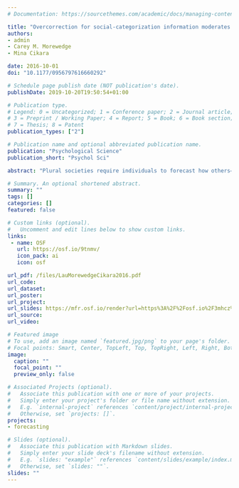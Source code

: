 ```yaml
---
# Documentation: https://sourcethemes.com/academic/docs/managing-content/

title: "Overcorrection for social-categorization information moderates impact bias in affective forecasting"
authors: 
- admin
- Carey M. Morewedge
- Mina Cikara

date: 2016-10-01
doi: "10.1177/0956797616660292"

# Schedule page publish date (NOT publication's date).
publishDate: 2019-10-20T19:50:54+01:00

# Publication type.
# Legend: 0 = Uncategorized; 1 = Conference paper; 2 = Journal article;
# 3 = Preprint / Working Paper; 4 = Report; 5 = Book; 6 = Book section;
# 7 = Thesis; 8 = Patent
publication_types: ["2"]

# Publication name and optional abbreviated publication name.
publication: "Psychological Science"
publication_short: "Psychol Sci"

abstract: "Plural societies require individuals to forecast how others—both in-group and out-group members—will respond to gains and setbacks. Typically, correcting affective forecasts to include more relevant information improves their accuracy by reducing their extremity. In contrast, we found that providing affective forecasters with social-category information about their targets made their forecasts more extreme and therefore less accurate. In both political and sports contexts, forecasters across five experiments exhibited greater impact bias for both in-group and out-group members (e.g., a Democrat or Republican) than for unspecified targets when predicting experiencers' responses to positive and negative events. Inducing time pressure reduced the extremity of forecasts for group-labeled but not unspecified targets, which suggests that the increased impact bias was due to overcorrection for social-category information, not different intuitive predictions for identified targets. Finally, overcorrection was better accounted for by stereotypes than by spontaneous retrieval of extreme group exemplars."

# Summary. An optional shortened abstract.
summary: ""
tags: []
categories: []
featured: false

# Custom links (optional).
#   Uncomment and edit lines below to show custom links.
links:
 - name: OSF
   url: https://osf.io/9tnmv/
   icon_pack: ai
   icon: osf

url_pdf: /files/LauMorewedgeCikara2016.pdf
url_code:
url_dataset: 
url_poster:
url_project:
url_slides: https://mfr.osf.io/render?url=https%3A%2F%2Fosf.io%2F3mhcz%2Fdownload
url_source:
url_video:

# Featured image
# To use, add an image named `featured.jpg/png` to your page's folder. 
# Focal points: Smart, Center, TopLeft, Top, TopRight, Left, Right, BottomLeft, Bottom, BottomRight.
image:
  caption: ""
  focal_point: ""
  preview_only: false

# Associated Projects (optional).
#   Associate this publication with one or more of your projects.
#   Simply enter your project's folder or file name without extension.
#   E.g. `internal-project` references `content/project/internal-project/index.md`.
#   Otherwise, set `projects: []`.
projects: 
- forecasting

# Slides (optional).
#   Associate this publication with Markdown slides.
#   Simply enter your slide deck's filename without extension.
#   E.g. `slides: "example"` references `content/slides/example/index.md`.
#   Otherwise, set `slides: ""`.
slides: ""
---
```


